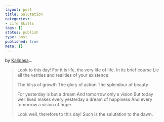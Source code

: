```yaml
---
layout: post
title: Salutation
categories:
- Life Skills
tags: []
status: publish
type: post
published: true
meta: {}
---
```

by <a closure_hashCode_="592" target="_blank" href="http://en.wikipedia.org/wiki/Kalidasa">Kalidasa</a>…
<blockquote>Look to this day!
For it is life, the very life of life.
In its brief course
Lie all the verities and realities of your existence:

The bliss of growth
The glory of action
The splendour of beauty

For yesterday is but a dream
And tomorrow only a vision
But today well lived makes every yesterday a dream of happiness
And every tomorrow a vision of hope.

Look well, therefore to this day!
Such is the salutation to the dawn.</blockquote>

